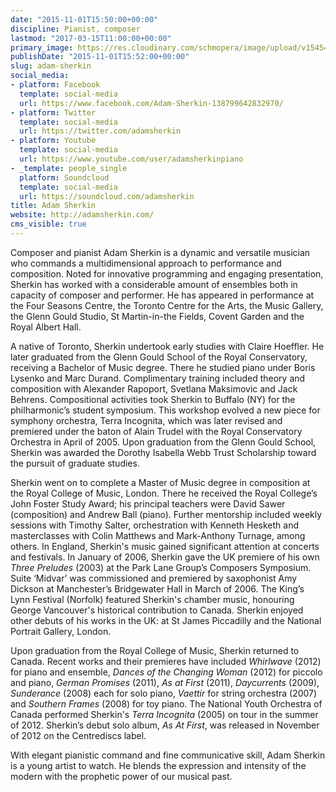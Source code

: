 ```yaml
---
date: "2015-11-01T15:50:00+00:00"
discipline: Pianist, composer
lastmod: "2017-03-15T11:00:00+00:00"
primary_image: https://res.cloudinary.com/schmopera/image/upload/v1545409169/media/webhook-uploads/1446392950117/2015-11-01---AdamSherkinSquare.jpg.jpg
publishDate: "2015-11-01T15:52:00+00:00"
slug: adam-sherkin
social_media:
- platform: Facebook
  template: social-media
  url: https://www.facebook.com/Adam-Sherkin-138799642832970/
- platform: Twitter
  template: social-media
  url: https://twitter.com/adamsherkin
- platform: Youtube
  template: social-media
  url: https://www.youtube.com/user/adamsherkinpiano
- _template: people_single
  platform: Soundcloud
  template: social-media
  url: https://soundcloud.com/adamsherkin
title: Adam Sherkin
website: http://adamsherkin.com/
cms_visible: true
---
```


Composer and pianist Adam Sherkin is a dynamic and versatile musician who commands a multidimensional approach to performance and composition. Noted for innovative programming and
engaging presentation, Sherkin has worked with a considerable amount of ensembles both in
capacity of composer and performer. He has appeared in performance at the Four Seasons Centre,
the Toronto Centre for the Arts, the Music Gallery, the Glenn Gould Studio, St Martin-in-the Fields, Covent Garden and the Royal Albert Hall.

A native of Toronto, Sherkin undertook early studies with Claire Hoeffler. He later graduated
from the Glenn Gould School of the Royal Conservatory, receiving a Bachelor of Music degree.
There he studied piano under Boris Lysenko and Marc Durand. Complimentary training included
theory and composition with Alexander Rapoport, Svetlana Maksimovic and Jack Behrens.
Compositional activities took Sherkin to Buffalo (NY) for the philharmonic’s student
symposium. This workshop evolved a new piece for symphony orchestra, Terra Incognita, which
was later revised and premiered under the baton of Alain Trudel with the Royal Conservatory
Orchestra in April of 2005. Upon graduation from the Glenn Gould School, Sherkin was awarded
the Dorothy Isabella Webb Trust Scholarship toward the pursuit of graduate studies.

Sherkin went on to complete a Master of Music degree in composition at the Royal College of
Music, London. There he received the Royal College’s John Foster Study Award; his principal
teachers were David Sawer (composition) and Andrew Ball (piano). Further mentorship included
weekly sessions with Timothy Salter, orchestration with Kenneth Hesketh and masterclasses with
Colin Matthews and Mark-Anthony Turnage, among others. In England, Sherkin's music gained
significant attention at concerts and festivals. In January of 2006, Sherkin gave the UK premiere of his own *Three Preludes* (2003) at the Park Lane Group’s Composers Symposium. Suite ‘Midvar’ was commissioned and premiered by saxophonist Amy Dickson at Manchester’s
Bridgewater Hall in March of 2006. The King’s Lynn Festival (Norfolk) featured Sherkin's
chamber music, honouring George Vancouver's historical contribution to Canada. Sherkin
enjoyed other debuts of his works in the UK: at St James Piccadilly and the National Portrait
Gallery, London.

Upon graduation from the Royal College of Music, Sherkin returned to Canada. Recent works
and their premieres have included *Whirlwave* (2012) for piano and ensemble, *Dances of the
Changing Woman* (2012) for piccolo and piano, *German Promises* (2011), *As at First* (2011),
*Daycurrents* (2009), *Sunderance* (2008) each for solo piano, *Vaettir* for string orchestra (2007) and *Southern Frames* (2008) for toy piano. The National Youth Orchestra of Canada performed Sherkin's *Terra Incognita* (2005) on tour in the summer of 2012. Sherkin’s debut solo album, *As At First*, was released in November of 2012 on the Centrediscs label.

With elegant pianistic command and fine communicative skill, Adam Sherkin is a young artist to
watch. He blends the expression and intensity of the modern with the prophetic power of our
musical past.
